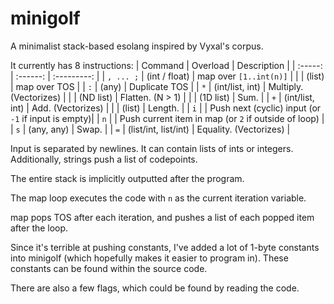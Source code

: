 # minigolf
A minimalist stack-based esolang inspired by Vyxal's corpus.

It currently has 8 instructions:
| Command | Overload | Description |
| :-----: | :------: | :---------: |
| `, ... ;`     | (int / float)    | map over `[1..int(n)]` |
|         | (list)   | map over TOS |
| `:`     | (any)    | Duplicate TOS |
| `*`     | (int/list, int) | Multiply. (Vectorizes) |
|         | (ND list) | Flatten. (N > 1) |
|         | (1D list) | Sum. |
| `+`     | (int/list, int) | Add. (Vectorizes) |
|         | (list) | Length. |
| `i`     |        | Push next (cyclic) input (or `-1` if input is empty)|
| `n`     |        | Push current item in map (or `2` if outside of loop) |
| `s`     | (any, any) | Swap. |
| `=`     | (list/int, list/int) | Equality. (Vectorizes) |

Input is separated by newlines. It can contain lists of ints or integers. Additionally, strings push a list of codepoints.

The entire stack is implicitly outputted after the program.

The map loop executes the code with `n` as the current iteration variable.

map pops TOS after each iteration, and pushes a list of each popped item after the loop.

Since it's terrible at pushing constants, I've added a lot of 1-byte constants into minigolf (which hopefully makes it easier to program in). These constants can be found within the source code.

There are also a few flags, which could be found by reading the code.
